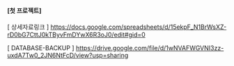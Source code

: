 #### [첫 프로젝트]

[ 상세자료링크 ]
https://docs.google.com/spreadsheets/d/15ekpF_N1BrWsXZ-rD0bG7CttJ0kTByvFmDYwX6R3oJ0/edit#gid=0    

[ DATABASE-BACKUP ]
https://drive.google.com/file/d/1wNVAFWGVNI3zz-uxdA7Tw0_2JN6NtFcD/view?usp=sharing
